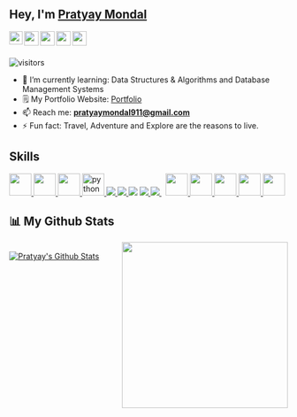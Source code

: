 
## Hey, I'm [Pratyay Mondal](https://github.com/Pratyay008) 

<a href="https://www.linkedin.com/in/pratyay-mondal-153198222/">
  <img align="left" width="24px" src="https://cdn.jsdelivr.net/npm/simple-icons@v3/icons/linkedin.svg"  />
</a>
<a href="https://mail.google.com/mail/u/0/?fs=1&tf=cm&source=mailto&to=pratyaymondal911@gmail.com">
  <img align="left" width="26px" src="https://cdn.jsdelivr.net/npm/simple-icons@v3/icons/gmail.svg" />
</a>
<a href="https://twitter.com/Pratyay_008">
  <img align="left" width="26px" src="https://cdn.jsdelivr.net/npm/simple-icons@v3/icons/twitter.svg" />
</a>
<a href="https://pratyaymondal.medium.com/">
  <img align="left" width="26px" src="https://img.icons8.com/ios/50/000000/domain.png"/>
</a>
<a href="https://www.instagram.com/_pratyay_mondal_/">
  <img align="left" width="26px" src="https://cdn.jsdelivr.net/npm/simple-icons@v3/icons/instagram.svg" />
</a>
<br />
<br />

![visitors](https://visitor-badge.laobi.icu/badge?page_id=Pratyay008.Pratyay008)

- 🌱 I’m currently learning: Data Structures & Algorithms and Database Management Systems
- 🗒️ My Portfolio Website:  [Portfolio](https://sites.google.com/view/pratyaymondal/home)
- 📫 Reach me: **pratyaymondal911@gmail.com**
- ⚡ Fun fact: Travel, Adventure and Explore are the reasons to live.

<h2> Skills </h2>

<a href= https://www.geeksforgeeks.org/c-programming-language/> <img width ='40px' src ='https://img.icons8.com/color/144/000000/c-programming.png'> </a>
<a href= https://www.geeksforgeeks.org/c-plus-plus/> <img width ='40px' src ='https://img.icons8.com/color/144/000000/c-plus-plus-logo.png'> </a>
<a href= https://www.geeksforgeeks.org/java/> <img width ='40px' src ='https://img.icons8.com/color/144/000000/java-coffee-cup-logo--v1.png'> </a>
</a> <a href="https://www.python.org" target="_blank" rel="noreferrer"> <img src="https://upload.wikimedia.org/wikipedia/commons/thumb/1/1f/Python_logo_01.svg/800px-Python_logo_01.svg.png" alt="python" width="40" height="40"/> </a>
<a href="https://html.com/" target="_blank"> <img src="https://img.icons8.com/color/48/000000/html-5--v1.png"/> </a><a href="https://web.dev/learn/css/" target="_blank"> <img src="https://img.icons8.com/color/48/000000/css3.png"/> </a> 
<a href="https://www.w3schools.com/js/" target="blank"> <img src="https://img.icons8.com/color/48/000000/javascript.png"/></a>
<a href="https://getbootstrap.com/" target="_blank"> <img src="https://img.icons8.com/color/48/000000/bootstrap.png"/> </a>
<a style="padding-right:8px;" href="https://www.mysql.com/" target="_blank"> <img src="https://img.icons8.com/fluent/50/000000/mysql-logo.png"/> </a>
<a href= https://code.visualstudio.com/> <img width ='40px' src ='https://img.icons8.com/color/144/000000/visual-studio-code-2019.png'> </a>
<a href= https://www.jetbrains.com/idea/> <img width ='40px' src ='https://img.icons8.com/color/144/000000/intellij-idea.png'> </a>
<a href= https://www.linux.org/> <img width ='40px' src ='https://img.icons8.com/color/144/000000/linux--v1.png'> </a>
<a href= https://www.microsoft.com/en-in/windows> <img width ='40px' src ='https://img.icons8.com/fluency/144/000000/windows-10.png'> </a>
<a href= https://git-scm.com/> <img width ='40px' src ='https://img.icons8.com/color/144/000000/git.png'> </a>


## 📊 My Github Stats

<img align='right' src="https://media0.giphy.com/media/qgQUggAC3Pfv687qPC/200.webp?cid=ecf05e47t45ns6se3i88b18jnng123ofz7gojiqmit5gprgs&rid=200.webp&ct=g" width="300">

  <br/>
	 <a href="https://github.com/Pratyay008/github-readme-stats"><img alt="Pratyay's Github Stats" src="https://github-readme-stats.vercel.app/api?username=Pratyay008&show_icons=true&count_private=true&theme=react&hide_border=true&bg_color=0D1117" /></a>
 	
	
</p>	
 <br/>



	

